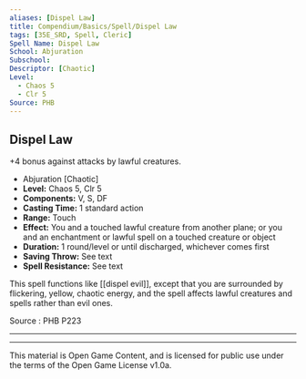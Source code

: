 ```yaml
---
aliases: [Dispel Law]
title: Compendium/Basics/Spell/Dispel Law
tags: [35E_SRD, Spell, Cleric]
Spell Name: Dispel Law
School: Abjuration
Subschool: 
Descriptor: [Chaotic]
Level:
  - Chaos 5
  - Clr 5
Source: PHB
---
```



## Dispel Law

+4 bonus against attacks by lawful creatures.

*   Abjuration [Chaotic]
*   **Level:** Chaos 5, Clr 5
*   **Components:** V, S, DF
*   **Casting Time:** 1 standard action
*   **Range:** Touch
*   **Effect:** You and a touched lawful creature from another plane; or you and an enchantment or lawful spell on a touched creature or object
*   **Duration:** 1 round/level or until discharged, whichever comes first
*   **Saving Throw:** See text
*   **Spell Resistance:** See text

This spell functions like [[dispel evil]], except that you are surrounded by flickering, yellow, chaotic energy, and the spell affects lawful creatures and spells rather than evil ones.

Source : PHB P223

---

---

This material is Open Game Content, and is licensed for public use under
the terms of the Open Game License v1.0a.
